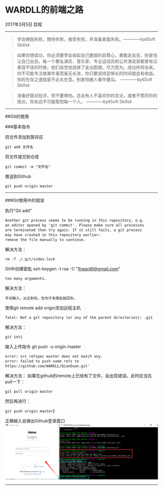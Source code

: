 WARDLL的前端之路
=======================

2017年3月5日 启程

***

> 学会拥抱失败，期待失败，接受失败，并准备直面失败。————by《Soft Skills》

> 如果你想成功，你必须要学会收起自己脆弱的自尊心，勇敢走出去，别害怕让自己出丑。每一个著名演员、音乐家、专业运动员和公共演说家都曾有过表现不佳的时候，他们自觉地选择了走出困境，尽力而为。成功终将会来。你不可能专注做某件事而毫无长进，你只要坚持足够长的时间就会有收益。你的生存之道就是不必太在意。别害怕被人看作傻瓜。 ————by《Soft Skills》

> 准备好面对批评，但不要惧怕。总会有人不喜欢你的言论，或者不赞同你的观点。你永远不可能取悦每一个人。 ————by《Soft Skills》

***


##Git的使用


###基本指令

将文件添加到暂存区
```git
git add 文件名
```

将文件提交到仓库
```git
git commit -m "文件名"
```

推送到Github
```git
git push origin master
```

***

###Git使用中的错误

执行“Git add” 
```注释
Another git process seems to be running in this repository, e.g.
an editor opened by 'git commit'. Please make sure all processes
are terminated then try again. If it still fails, a git process
may have crashed in this repository earlier:
remove the file manually to continue.
```

解决方法：
```注释
rm -f ./.git/index.lock
```

Git中创建密匙 ssh-keygen -t rsa -C "lhwardll@gmail.com"
```注释
too many arguments.
```

解决方法：
```注释
手动输入，从左到右，在句子末尾处敲回车。
```

使用git remote add origin添加远程主机
```注释
fatal: Not a git repository (or any of the parent directories): .git
```

解决方法：
```注释
git inti
```

输入上传指令 git push -u origin master
```注释
error: src refspec master does not match any.
error: failed to push some refs to https://github.com/WARDLL/QianDuan.git' ​​​​
```

解决方法：
如果在github的remote上已经有了文件，会出现错误。此时应当先pull一下：
```注释
git pull origin master
```
然后再进行：
```注释
git push origin master】
```
正确输入会弹出Github登录窗口
![image](https://github.com/WARDLL/QianDuan/blob/master/screenshots/20170310074052.png)

***